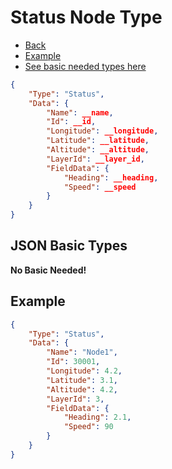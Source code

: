 
# Status Node Type

- [Back](./README.md)
- [Example](#example)
- [See basic needed types here](#json-basic-types)

```JSON
{
    "Type": "Status",
    "Data": {
        "Name": __name,
        "Id": __id,
        "Longitude": __longitude,
        "Latitude": __latitude,
        "Altitude": __altitude,
        "LayerId": __layer_id,
        "FieldData": {
            "Heading": __heading,
            "Speed": __speed
        }
    }
}
```

## JSON Basic Types 

**No Basic Needed!**

## Example

```JSON
{
    "Type": "Status",
    "Data": {
        "Name": "Node1",
        "Id": 30001,
        "Longitude": 4.2,
        "Latitude": 3.1,
        "Altitude": 4.2,
        "LayerId": 3,
        "FieldData": {
            "Heading": 2.1,
            "Speed": 90
        }
    }
}
```


